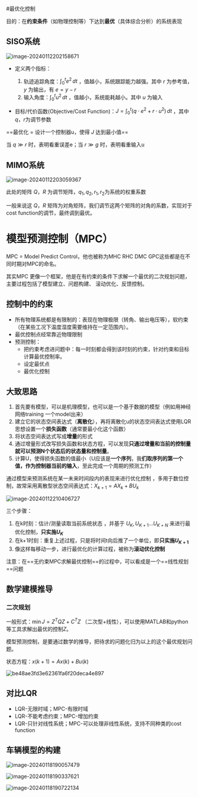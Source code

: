 #最优化控制

目的：在**约束条件**（如物理控制等）下达到**最优**（具体综合分析）的系统表现

## SISO系统

![image-20240112202158671](../imgs/image-20240112202158671.png)

- 定义两个指标：
  1. 轨迹追踪角度：$\int_{0}^{t}e^2 \,dt$ ，值越小，系统跟踪能力越强。其中 $r$ 为参考值，$y$ 为输出，有 $e=y-r$
  2. 输入角度：$\int_{0}^{t}u^2 \,dt$  ，值越小，系统能耗越小。其中 $u$ 为输入

- 目标/代价函数(Objective/Cost Function)：$J=\int_{0}^{t}(q\cdot e^2+r\cdot u^2) \,dt$ ，其中$q$，$r$为调节参数

==最优化 = 设计一个控制器u，使得 $J$ 达到最小值==

当 $q\gg r$ 时，表明看重误差e；当 $r\gg g$ 时，表明看重输入u



## MIMO系统

![image-20240112203059367](../imgs/image-20240112203059367.png)

此处的矩阵 $Q$，$R$ 为调节矩阵，$q_1,q_2,r_1,r_2$为系统的权重系数

一般来说这 $Q$，$R$ 矩阵为对角矩阵，我们调节这两个矩阵的对角的系数，实现对于cost function的调节，最终调到最优。



# 模型预测控制（MPC）

MPC = Model Predict Control，他也被称为MHC RHC DMC GPC这些都是在不同时期对MPC的命名。

其实MPC 更像一个框架，他是在有约束的条件下求解一个最优的二次规划问题，主要过程包括了模型建立、问题构建、 滚动优化、反馈控制。



## 控制中的约束

- 所有物理系统都是有限制的：表现在物理极限（转角、输出电压等），软约束（在某些工况下温度湿度需要维持在一定范围内）。
- 最优控制点经常靠近物理限制
- 预测控制：
  - 把约束考虑进问题中：每一时刻都会得到该时刻的约束，针对约束和目标计算最优控制率。
  - 设定最优点 
  - 最优化控制



## 大致思路

1. 首先要有模型，可以是机理模型，也可以是一个基于数据的模型（例如用神经网络training 一个model出来）
2. 建立它的状态空间表达式（**离散化**），再将离散化u的状态空间表达式使用LQR思想设置一个**损失函数**（通常要最小化这个函数）
3. 将状态空间表达式写成**增量**的形式
4. 通过增量形式改写损失函数和状态方程，可以发现**只通过增量和当前的控制量就可以预测N个状态后的状态量和控制量**。
5. 计算U，使得损失函数的值最小（U应该是**一个序列**，我**们取序列的第一个值，作为控制器当前的输入**，至此完成一个周期的预测工作）



通过模型来预测系统在某一未来时间段内的表现来进行优化控制 ，多用于数位控制，故常采用离散型状态空间表达式：$X_{k+1}=AX_k+BU_k$

![image-20240112210406727](../imgs/image-20240112210406727.png)

三个步骤：

1. 在k时刻：估计/测量读取当前系统状态 ，并基于 $U_K,U_{K+1} \ldots U_{K+N}$ 来进行最优化控制，**只实施$U_K$**
2. 在k+1时刻：重复上述过程，只是将时间t向后推了一个单位，即**只实施$U_{K+1}$**
3. 像这样每移动一步，进行最优化的计算过程，被称为**滚动优化控制**

注意：在==无约束MPC求解最优控制==的过程中，可以看成是一个==线性规划==问题



## 数学建模推导

### 二次规划

一般形式：$\min J = Z^TQZ+C^TZ$ （二次型+线性），可以使用MATLAB和python等工具求解出最优的控制$Z$。

模型预测控制，是要通过数学的推导，把待求的问题化归为以上的这个最优规划问题。

状态方程：$x(k+1)=Ax(k)+Bu(k)$

![be48ae3fd3e62361fa6f20deca4e897](../imgs/be48ae3fd3e62361fa6f20deca4e897.jpg)



## 对比LQR

- LQR-无限时域；MPC-有限时域
- LQR-不能考虑约束；MPC-增加约束
- LQR-只针对线性系统；MPC-可以处理非线性系统，支持不同种类的cost function



## 车辆模型的构建

![image-20240118190057479](../imgs/image-20240118190057479.png)

![image-20240118190337621](../imgs/image-20240118190337621.png)

![image-20240118190722134](../imgs/image-20240118190722134.png)

 
